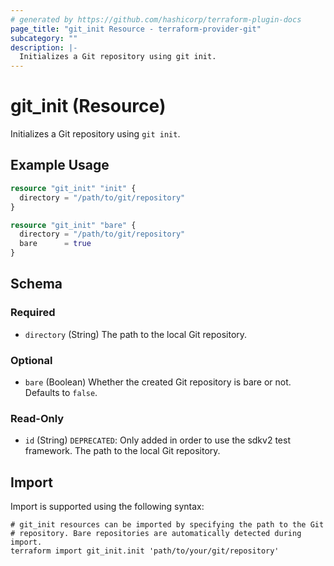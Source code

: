 ```yaml
---
# generated by https://github.com/hashicorp/terraform-plugin-docs
page_title: "git_init Resource - terraform-provider-git"
subcategory: ""
description: |-
  Initializes a Git repository using git init.
---
```


# git_init (Resource)

Initializes a Git repository using `git init`.

## Example Usage

```terraform
resource "git_init" "init" {
  directory = "/path/to/git/repository"
}

resource "git_init" "bare" {
  directory = "/path/to/git/repository"
  bare      = true
}
```

<!-- schema generated by tfplugindocs -->
## Schema

### Required

- `directory` (String) The path to the local Git repository.

### Optional

- `bare` (Boolean) Whether the created Git repository is bare or not. Defaults to `false`.

### Read-Only

- `id` (String) `DEPRECATED`: Only added in order to use the sdkv2 test framework. The path to the local Git repository.

## Import

Import is supported using the following syntax:

```shell
# git_init resources can be imported by specifying the path to the Git
# repository. Bare repositories are automatically detected during import.
terraform import git_init.init 'path/to/your/git/repository'
```
